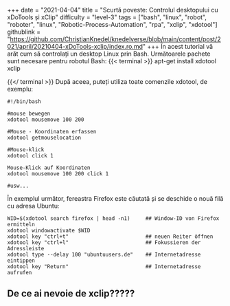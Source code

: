 +++
date = "2021-04-04"
title = "Scurtă poveste: Controlul desktopului cu xDoTools și xClip"
difficulty = "level-3"
tags = ["bash", "linux", "robot", "roboter", "linux", "Robotic-Process-Automation", "rpa", "xclip", "xdotool"]
githublink = "https://github.com/ChristianKnedel/knedelverse/blob/main/content/post/2021/april/20210404-xDoTools-xclip/index.ro.md"
+++
În acest tutorial vă arăt cum să controlați un desktop Linux prin Bash. Următoarele pachete sunt necesare pentru robotul Bash:
{{< terminal >}}
apt-get install xdotool xclip

{{</ terminal >}}
După aceea, puteți utiliza toate comenzile xdotool, de exemplu:
```
#!/bin/bash

#mouse bewegen
xdotool mousemove 100 200 

#Mouse - Koordinaten erfassen
xdotool getmouselocation 

#Mouse-klick
xdotool click 1 

Mouse-Klick auf Koordinaten
xdotool mousemove 100 200 click 1 

#usw...

```
În exemplul următor, fereastra Firefox este căutată și se deschide o nouă filă cu adresa Ubuntu:
```
WID=$(xdotool search firefox | head -n1)     ## Window-ID von Firefox ermitteln
xdotool windowactivate $WID
xdotool key "ctrl+t"                         ## neuen Reiter öffnen
xdotool key "ctrl+l"                         ## Fokussieren der Adressleiste
xdotool type --delay 100 "ubuntuusers.de"    ## Internetadresse eintippen
xdotool key "Return"                         ## Internetadresse aufrufen 

```

## De ce ai nevoie de xclip?????
